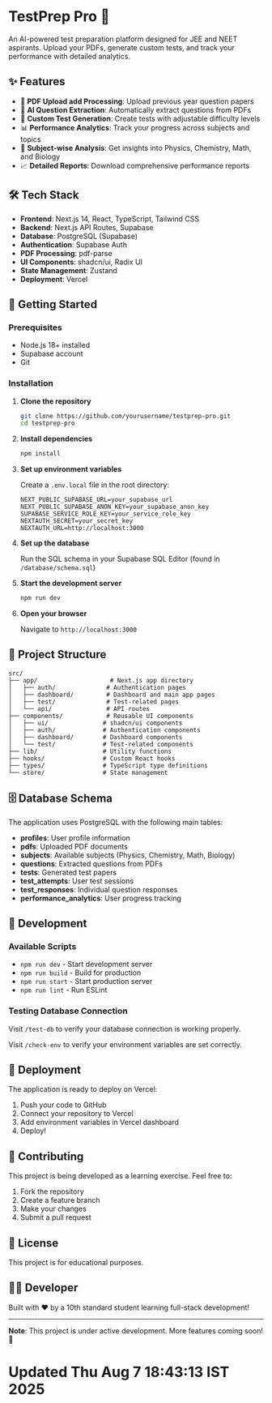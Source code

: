 # TestPrep Pro 🚀

An AI-powered test preparation platform designed for JEE and NEET aspirants. Upload your PDFs, generate custom tests, and track your performance with detailed analytics.

## ✨ Features

- 📄 **PDF Upload add Processing**: Upload previous year question papers
- 🤖 **AI Question Extraction**: Automatically extract questions from PDFs
- 📝 **Custom Test Generation**: Create tests with adjustable difficulty levels
- 📊 **Performance Analytics**: Track your progress across subjects and topics
- 🎯 **Subject-wise Analysis**: Get insights into Physics, Chemistry, Math, and Biology
- 📈 **Detailed Reports**: Download comprehensive performance reports

## 🛠️ Tech Stack

- **Frontend**: Next.js 14, React, TypeScript, Tailwind CSS
- **Backend**: Next.js API Routes, Supabase
- **Database**: PostgreSQL (Supabase)
- **Authentication**: Supabase Auth
- **PDF Processing**: pdf-parse
- **UI Components**: shadcn/ui, Radix UI
- **State Management**: Zustand
- **Deployment**: Vercel

## 🚀 Getting Started

### Prerequisites

- Node.js 18+ installed
- Supabase account
- Git

### Installation

1. **Clone the repository**
   ```bash
   git clone https://github.com/yourusername/testprep-pro.git
   cd testprep-pro
   ```

2. **Install dependencies**
   ```bash
   npm install
   ```

3. **Set up environment variables**
   
   Create a `.env.local` file in the root directory:
   ```env
   NEXT_PUBLIC_SUPABASE_URL=your_supabase_url
   NEXT_PUBLIC_SUPABASE_ANON_KEY=your_supabase_anon_key
   SUPABASE_SERVICE_ROLE_KEY=your_service_role_key
   NEXTAUTH_SECRET=your_secret_key
   NEXTAUTH_URL=http://localhost:3000
   ```

4. **Set up the database**
   
   Run the SQL schema in your Supabase SQL Editor (found in `/database/schema.sql`)

5. **Start the development server**
   ```bash
   npm run dev
   ```

6. **Open your browser**
   
   Navigate to `http://localhost:3000`

## 📁 Project Structure

```
src/
├── app/                    # Next.js app directory
│   ├── auth/              # Authentication pages
│   ├── dashboard/         # Dashboard and main app pages
│   ├── test/              # Test-related pages
│   └── api/               # API routes
├── components/            # Reusable UI components
│   ├── ui/               # shadcn/ui components
│   ├── auth/             # Authentication components
│   ├── dashboard/        # Dashboard components
│   └── test/             # Test-related components
├── lib/                  # Utility functions
├── hooks/                # Custom React hooks
├── types/                # TypeScript type definitions
└── store/                # State management
```

## 🗄️ Database Schema

The application uses PostgreSQL with the following main tables:

- **profiles**: User profile information
- **pdfs**: Uploaded PDF documents
- **subjects**: Available subjects (Physics, Chemistry, Math, Biology)
- **questions**: Extracted questions from PDFs
- **tests**: Generated test papers
- **test_attempts**: User test sessions
- **test_responses**: Individual question responses
- **performance_analytics**: User progress tracking

## 🔧 Development

### Available Scripts

- `npm run dev` - Start development server
- `npm run build` - Build for production
- `npm run start` - Start production server
- `npm run lint` - Run ESLint

### Testing Database Connection

Visit `/test-db` to verify your database connection is working properly.

Visit `/check-env` to verify your environment variables are set correctly.

## 🚀 Deployment

The application is ready to deploy on Vercel:

1. Push your code to GitHub
2. Connect your repository to Vercel
3. Add environment variables in Vercel dashboard
4. Deploy!

## 🤝 Contributing

This project is being developed as a learning exercise. Feel free to:

1. Fork the repository
2. Create a feature branch
3. Make your changes
4. Submit a pull request

## 📝 License

This project is for educational purposes.

## 👨‍💻 Developer

Built with ❤️ by a 10th standard student learning full-stack development!

---

**Note**: This project is under active development. More features coming soon! 🚧
# Updated Thu Aug  7 18:43:13 IST 2025
